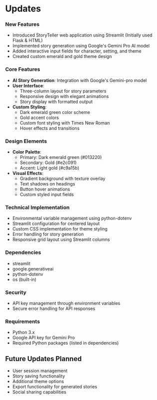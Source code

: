 # Updates

### New Features
- Introduced StoryTeller web application using Streamlit (Initially used Flask & HTML)
- Implemented story generation using Google's Gemini Pro AI model
- Added interactive input fields for character, setting, and theme
- Created custom emerald and gold theme design

### Core Features
- **AI Story Generation**: Integration with Google's Gemini-pro model
- **User Interface**:
  - Three-column layout for story parameters
  - Responsive design with elegant animations
  - Story display with formatted output
- **Custom Styling**:
  - Dark emerald green color scheme
  - Gold accent colors
  - Custom font styling with Times New Roman
  - Hover effects and transitions

### Design Elements
- **Color Palette**:
  - Primary: Dark emerald green (#013220)
  - Secondary: Gold (#e2c091)
  - Accent: Light gold (#c9a15b)
- **Visual Effects**:
  - Gradient background with texture overlay
  - Text shadows on headings
  - Button hover animations
  - Custom styled input fields

### Technical Implementation
- Environmental variable management using python-dotenv
- Streamlit configuration for centered layout
- Custom CSS implementation for theme styling
- Error handling for story generation
- Responsive grid layout using Streamlit columns

### Dependencies
- streamlit
- google.generativeai
- python-dotenv
- os (built-in)

### Security
- API key management through environment variables
- Secure error handling for API responses

### Requirements
- Python 3.x
- Google API key for Gemini Pro
- Required Python packages (listed in dependencies)

## Future Updates Planned
- User session management
- Story saving functionality
- Additional theme options
- Export functionality for generated stories
- Social sharing capabilities

